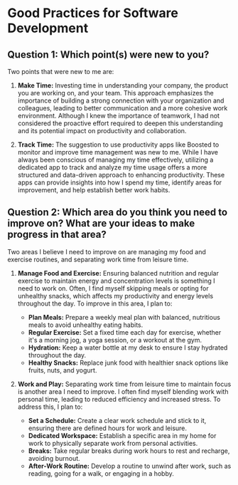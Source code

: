 # Good Practices for Software Development

## Question 1: Which point(s) were new to you?

Two points that were new to me are:

1. **Make Time:** Investing time in understanding your company, the product you are working on, and your team. This approach emphasizes the importance of building a strong connection with your organization and colleagues, leading to better communication and a more cohesive work environment. Although I knew the importance of teamwork, I had not considered the proactive effort required to deepen this understanding and its potential impact on productivity and collaboration.

2. **Track Time:** The suggestion to use productivity apps like Boosted to monitor and improve time management was new to me. While I have always been conscious of managing my time effectively, utilizing a dedicated app to track and analyze my time usage offers a more structured and data-driven approach to enhancing productivity. These apps can provide insights into how I spend my time, identify areas for improvement, and help establish better work habits.

## Question 2: Which area do you think you need to improve on? What are your ideas to make progress in that area?

Two areas I believe I need to improve on are managing my food and exercise routines, and separating work time from leisure time.

1. **Manage Food and Exercise:** Ensuring balanced nutrition and regular exercise to maintain energy and concentration levels is something I need to work on. Often, I find myself skipping meals or opting for unhealthy snacks, which affects my productivity and energy levels throughout the day. To improve in this area, I plan to:

   - **Plan Meals:** Prepare a weekly meal plan with balanced, nutritious meals to avoid unhealthy eating habits.
   - **Regular Exercise:** Set a fixed time each day for exercise, whether it's a morning jog, a yoga session, or a workout at the gym.
   - **Hydration:** Keep a water bottle at my desk to ensure I stay hydrated throughout the day.
   - **Healthy Snacks:** Replace junk food with healthier snack options like fruits, nuts, and yogurt.

2. **Work and Play:** Separating work time from leisure time to maintain focus is another area I need to improve. I often find myself blending work with personal time, leading to reduced efficiency and increased stress. To address this, I plan to:

   - **Set a Schedule:** Create a clear work schedule and stick to it, ensuring there are defined hours for work and leisure.
   - **Dedicated Workspace:** Establish a specific area in my home for work to physically separate work from personal activities.
   - **Breaks:** Take regular breaks during work hours to rest and recharge, avoiding burnout.
   - **After-Work Routine:** Develop a routine to unwind after work, such as reading, going for a walk, or engaging in a hobby.
